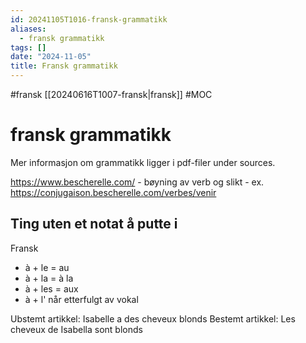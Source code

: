 ```yaml
---
id: 20241105T1016-fransk-grammatikk
aliases:
  - fransk grammatikk
tags: []
date: "2024-11-05"
title: Fransk grammatikk
---
```


#fransk [[20240616T1007-fransk|fransk]] #MOC

# fransk grammatikk

Mer informasjon om grammatikk ligger i pdf-filer under sources.

https://www.bescherelle.com/ - bøyning av verb og slikt - ex. https://conjugaison.bescherelle.com/verbes/venir

## Ting uten et notat å putte i

Fransk

- à + le = au
- à + la = à la
- à + les = aux
- à + l' når etterfulgt av vokal

Ubstemt artikkel: Isabelle a des cheveux blonds
Bestemt artikkel: Les cheveux de Isabella sont blonds
